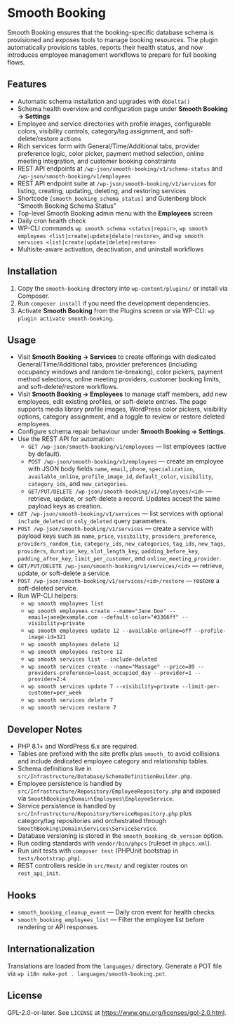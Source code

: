 # Smooth Booking

Smooth Booking ensures that the booking-specific database schema is provisioned and exposes tools to manage booking resources. The plugin automatically provisions tables, reports their health status, and now introduces employee management workflows to prepare for full booking flows.

## Features
- Automatic schema installation and upgrades with `dbDelta()`
- Schema health overview and configuration page under **Smooth Booking → Settings**
- Employee and service directories with profile images, configurable colors, visibility controls, category/tag assignment, and soft-delete/restore actions
- Rich services form with General/Time/Additional tabs, provider preference logic, color picker, payment method selection, online meeting integration, and customer booking constraints
- REST API endpoints at `/wp-json/smooth-booking/v1/schema-status` and `/wp-json/smooth-booking/v1/employees`
- REST API endpoint suite at `/wp-json/smooth-booking/v1/services` for listing, creating, updating, deleting, and restoring services
- Shortcode `[smooth_booking_schema_status]` and Gutenberg block “Smooth Booking Schema Status”
- Top-level Smooth Booking admin menu with the **Employees** screen
- Daily cron health check
- WP-CLI commands `wp smooth schema <status|repair>`, `wp smooth employees <list|create|update|delete|restore>`, and `wp smooth services <list|create|update|delete|restore>`
- Multisite-aware activation, deactivation, and uninstall workflows

## Installation
1. Copy the `smooth-booking` directory into `wp-content/plugins/` or install via Composer.
2. Run `composer install` if you need the development dependencies.
3. Activate **Smooth Booking** from the Plugins screen or via WP-CLI: `wp plugin activate smooth-booking`.

## Usage
- Visit **Smooth Booking → Services** to create offerings with dedicated General/Time/Additional tabs, provider preferences (including occupancy windows and random tie-breaking), color pickers, payment method selections, online meeting providers, customer booking limits, and soft-delete/restore workflows.
- Visit **Smooth Booking → Employees** to manage staff members, add new employees, edit existing profiles, or soft-delete entries. The page supports media library profile images, WordPress color pickers, visibility options, category assignment, and a toggle to review or restore deleted employees.
- Configure schema repair behaviour under **Smooth Booking → Settings**.
- Use the REST API for automation:
  - `GET /wp-json/smooth-booking/v1/employees` — list employees (active by default).
  - `POST /wp-json/smooth-booking/v1/employees` — create an employee with JSON body fields `name`, `email`, `phone`, `specialization`, `available_online`, `profile_image_id`, `default_color`, `visibility`, `category_ids`, and `new_categories`.
  - `GET/PUT/DELETE /wp-json/smooth-booking/v1/employees/<id>` — retrieve, update, or soft-delete a record. Updates accept the same payload keys as creation.
- `GET /wp-json/smooth-booking/v1/services` — list services with optional `include_deleted` or `only_deleted` query parameters.
- `POST /wp-json/smooth-booking/v1/services` — create a service with payload keys such as `name`, `price`, `visibility`, `providers_preference`, `providers_random_tie`, `category_ids`, `new_categories`, `tag_ids`, `new_tags`, `providers`, `duration_key`, `slot_length_key`, `padding_before_key`, `padding_after_key`, `limit_per_customer`, and `online_meeting_provider`.
- `GET/PUT/DELETE /wp-json/smooth-booking/v1/services/<id>` — retrieve, update, or soft-delete a service.
- `POST /wp-json/smooth-booking/v1/services/<id>/restore` — restore a soft-deleted service.
- Run WP-CLI helpers:
  - `wp smooth employees list`
  - `wp smooth employees create --name="Jane Doe" --email=jane@example.com --default-color="#3366ff" --visibility=private`
  - `wp smooth employees update 12 --available-online=off --profile-image-id=321`
  - `wp smooth employees delete 12`
  - `wp smooth employees restore 12`
  - `wp smooth services list --include-deleted`
  - `wp smooth services create --name="Massage" --price=89 --providers-preference=least_occupied_day --provider=1 --provider=2:4`
  - `wp smooth services update 7 --visibility=private --limit-per-customer=per_week`
  - `wp smooth services delete 7`
  - `wp smooth services restore 7`

## Developer Notes
- PHP 8.1+ and WordPress 6.x are required.
- Tables are prefixed with the site prefix plus `smooth_` to avoid collisions and include dedicated employee category and relationship tables.
- Schema definitions live in `src/Infrastructure/Database/SchemaDefinitionBuilder.php`.
- Employee persistence is handled by `src/Infrastructure/Repository/EmployeeRepository.php` and exposed via `SmoothBooking\Domain\Employees\EmployeeService`.
- Service persistence is handled by `src/Infrastructure/Repository/ServiceRepository.php` plus category/tag repositories and orchestrated through `SmoothBooking\Domain\Services\ServiceService`.
- Database versioning is stored in the `smooth_booking_db_version` option.
- Run coding standards with `vendor/bin/phpcs` (ruleset in `phpcs.xml`).
- Run unit tests with `composer test` (PHPUnit bootstrap in `tests/bootstrap.php`).
- REST controllers reside in `src/Rest/` and register routes on `rest_api_init`.

## Hooks
- `smooth_booking_cleanup_event` — Daily cron event for health checks.
- `smooth_booking_employees_list` — Filter the employee list before rendering or API responses.

## Internationalization
Translations are loaded from the `languages/` directory. Generate a POT file via `wp i18n make-pot . languages/smooth-booking.pot`.

## License
GPL-2.0-or-later. See `LICENSE` at https://www.gnu.org/licenses/gpl-2.0.html.
